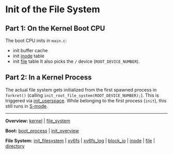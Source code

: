 # Init of the File System


## Part 1: On the Kernel Boot CPU

The boot CPU inits in `main.c`:
- init buffer cache
- init [inode](inode.md) table
- init [file](file.md) table
It also picks the `/` device (`ROOT_DEVICE_NUMBER`).


## Part 2: In a Kernel Process

The actual file system gets initialized from the first spawned process in `forkret()` (calling `init_root_file_system(ROOT_DEVICE_NUMBER);`). This is triggered via [init_userspace](../processes/init_userspace.md).
While belonging to the first process (`init`), this still runs in [S-mode](../../riscv/S-mode.md).


---
**Overview:** [kernel](../kernel.md) | [file_system](file_system.md)

**Boot:** [boot_process](../overview/boot_process.md) | [init_overview](../overview/init_overview.md)

**File System:** [init_filesystem](init_filesystem.md) | [xv6fs](xv6fs.md) | [xv6fs_log](xv6fs_log.md) | [block_io](block_io.md) | [inode](inode.md) | [file](file.md) | [directory](directory.md)
